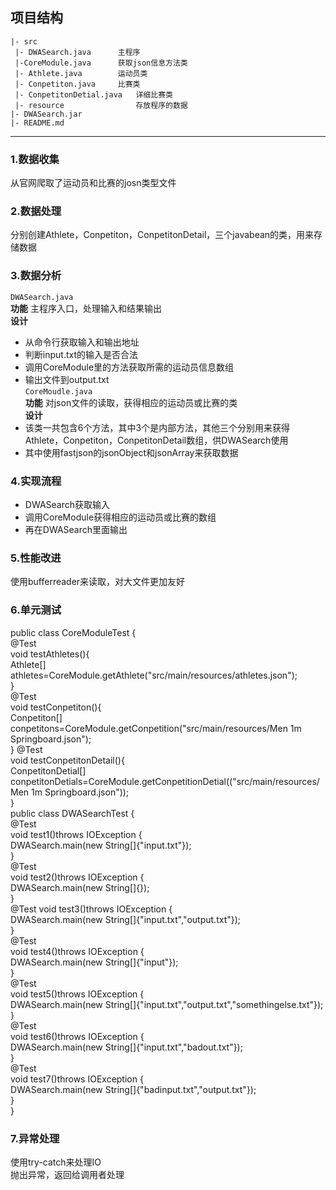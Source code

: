 
## 项目结构

```
|- src
 |- DWASearch.java		主程序
 |-CoreModule.java		获取json信息方法类
 |- Athlete.java		运动员类
 |- Conpetiton.java		比赛类
 |- ConpetitonDetial.java	详细比赛类
 |- resource 				存放程序的数据
|- DWASearch.jar
|- README.md
```
---

### 1.数据收集  
从官网爬取了运动员和比赛的josn类型文件    
### 2.数据处理  
分别创建Athlete，Conpetiton，ConpetitonDetail，三个javabean的类，用来存储数据  
### 3.数据分析  
 `DWASearch.java`  
 **功能** 主程序入口，处理输入和结果输出  
 **设计**
 - 从命令行获取输入和输出地址  
 - 判断input.txt的输入是否合法  
 - 调用CoreModule里的方法获取所需的运动员信息数组  
 - 输出文件到output.txt  
`CoreMoudle.java`  
 **功能** 对json文件的读取，获得相应的运动员或比赛的类  
 **设计** 
 - 该类一共包含6个方法，其中3个是内部方法，其他三个分别用来获得Athlete，Conpetiton，ConpetitonDetail数组，供DWASearch使用  
 - 其中使用fastjson的jsonObject和jsonArray来获取数据  
 ### 4.实现流程  
 - DWASearch获取输入  
 - 调用CoreModule获得相应的运动员或比赛的数组
 - 再在DWASearch里面输出
 ### 5.性能改进  
 使用bufferreader来读取，对大文件更加友好  
 ### 6.单元测试   
 public class CoreModuleTest {  
    @Test  
    void testAthletes(){  
        Athlete[] athletes=CoreModule.getAthlete("src/main/resources/athletes.json");  
    }  
    @Test  
    void  testConpetiton(){  
        Conpetiton[] conpetitons=CoreModule.getConpetition("src/main/resources/Men 1m Springboard.json");  
    }
    @Test  
    void  testConpetitonDetail(){  
        ConpetitonDetial[] conpetitonDetials=CoreModule.getConpetitionDetial(("src/main/resources/Men 1m Springboard.json"));  
    }  
	public class DWASearchTest {  
    @Test  
    void test1()throws IOException {  
        DWASearch.main(new String[]{"input.txt"});  
    }  
    @Test  
    void test2()throws IOException {  
        DWASearch.main(new String[]{});  
    }  
    @Test
    void test3()throws IOException {  
        DWASearch.main(new String[]{"input.txt","output.txt"});  
    }  
    @Test  
    void test4()throws IOException {  
        DWASearch.main(new String[]{"input"});  
    }  
    @Test  
    void test5()throws IOException {  
        DWASearch.main(new String[]{"input.txt","output.txt","somethingelse.txt"});  
    }  
    @Test  
    void test6()throws IOException {  
        DWASearch.main(new String[]{"input.txt","badout.txt"});  
    }  
    @Test  
    void test7()throws IOException {  
        DWASearch.main(new String[]{"badinput.txt","output.txt"});  
    }  
}  
### 7.异常处理  
使用try-catch来处理IO  
抛出异常，返回给调用者处理  
